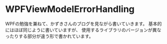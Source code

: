 # WPFViewModelErrorHandling

WPFの勉強を兼ねて、かずきさんのブログを見ながら書いていきます。
基本的にはほぼ同じように書いていますが、
使用するライブラリのバージョンが異なったりする部分が違う形で書かれています。
